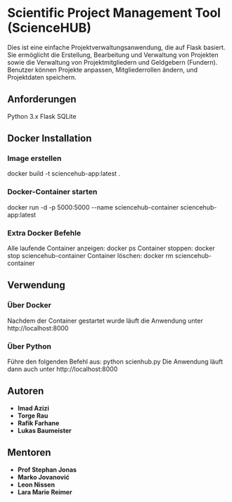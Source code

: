 # Scientific Project Management Tool (ScienceHUB)

Dies ist eine einfache Projektverwaltungsanwendung, die auf Flask basiert. Sie ermöglicht die Erstellung, Bearbeitung und Verwaltung von Projekten sowie die Verwaltung von Projektmitgliedern und Geldgebern (Fundern). Benutzer können Projekte anpassen, Mitgliederrollen ändern, und Projektdaten speichern.


## Anforderungen
Python 3.x
Flask 
SQLite


## Docker Installation

### Image erstellen
docker build -t sciencehub-app:latest .

### Docker-Container starten
docker run -d -p 5000:5000 --name sciencehub-container sciencehub-app:latest

### Extra Docker Befehle
Alle laufende Container anzeigen: docker ps
Container stoppen: docker stop sciencehub-container
Container löschen: docker rm sciencehub-container



## Verwendung

### Über Docker
Nachdem der Container gestartet wurde läuft die Anwendung unter http://localhost:8000

### Über Python
Führe den folgenden Befehl aus: python scienhub.py
Die Anwendung läuft dann auch unter http://localhost:8000



## Autoren
- **Imad Azizi**
- **Torge Rau**
- **Rafik Farhane**
- **Lukas Baumeister**

## Mentoren
- **Prof Stephan Jonas**
- **Marko Jovanović**
- **Leon Nissen**
- **Lara Marie Reimer**

